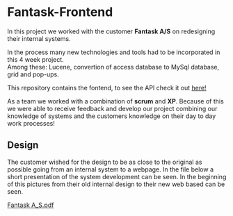 # Fantask-Frontend

In this project we worked with the customer **Fantask A/S** on redesigning their internal systems. 

In the process many new technologies and tools had to be incorporated in this 4 week project.  
Among these: Lucene, convertion of access database to MySql database, grid and pop-ups.

This repository contains the fontend, to see the API check it out [here!](https://github.com/KamilleNikolajsen/Fantask-Backend)


As a team we worked with a combination of **scrum** and **XP**.
Because of this we were able to receive feedback and develop our project combining our knowledge of systems and the customers knowledge on their day to day work processes!



## Design

The customer wished for the design to be as close to the original as possible going from an internal system to a webpage.
In the file below a short presentation of the system development can be seen.
In the beginning of this pictures from their old internal design to their new web based can be seen.

[Fantask A_S.pdf](https://github.com/KamilleNikolajsen/Fantask-Frontend/files/9640645/Fantask.A_S.pdf)
